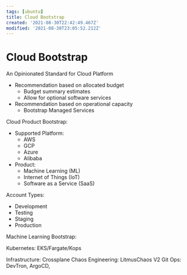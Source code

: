 ```yaml
---
tags: [ubuntu]
title: Cloud Bootstrap
created: '2021-08-30T22:42:49.467Z'
modified: '2021-08-30T23:05:52.212Z'
---
```


# Cloud Bootstrap

An Opinionated Standard for Cloud Platform
  - Recommendation based on allocated budget
    - Budget summary estimates
    - Allow for optional software services
  - Recommendation based on operational capacity
    - Bootstrap Managed Services

Cloud Product Bootstrap:
- Supported Platform:
  - AWS
  - GCP
  - Azure
  - Alibaba
- Product:
  - Machine Learning (ML)
  - Internet of Things (IoT)
  - Software as a Service (SaaS)

Account Types:
- Development
- Testing
- Staging
- Production





Machine Learning Bootstrap:

Kubernetes: EKS/Fargate/Kops

Infrastructure: Crossplane
Chaos Engineering: LitmusChaos V2
Git Ops: DevTron, ArgoCD,  



